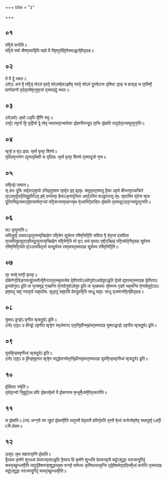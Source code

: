 +++
title = "३"

+++
## ०१
पवि᳘त्रे करोति॥  
पवि᳘त्रे स्थो व्वैष्ण᳘व्यावि᳘ति यज्ञो वै व्वि᳘ष्णुर्यज्ञि᳘येस्थऽइ᳘त्ये᳘वैत᳘दाह॥  
## ०२
ते वै द्वे᳘ भवतः॥  
(तोऽ) अयं वै᳘ पवि᳘त्रं᳘ योऽयं प᳘वते᳘ सोऽयमे᳘कऽइवैव᳘ पवते᳘ सोऽयं पु᳘रुषेऽन्तः प्र᳘विष्टः प्रा᳘ङ् च प्रत्य᳘ङ् च ता᳘विमौ᳘ प्राणोदानौ त᳘देत᳘स्यैवा᳘नुमा᳘त्रां त᳘स्माद्द्वे᳘ भवतः॥  
## ०३
(तोऽथो) अ᳘थो ऽअ᳘पि त्री᳘णि स्युः॥  
(र्व्या᳘) व्या᳘नो हि᳘ तृती᳘यो द्वे᳘ त्वेव᳘ भवतस्ता᳘भ्यामेताः प्रो᳘क्षणीरुत्पू᳘य ता᳘भिः प्रो᳘क्षति तद्य᳘देता᳘भ्यामुत्पुना᳘ति॥  
## ०४
व्वृत्रो᳘ ह वा᳘ऽ इदᳮ स᳘र्व्वं वृत्वा᳘ शिश्ये॥  
य᳘दिदम᳘न्तरेण द्या᳘वापृथिवी स य᳘दिदᳮ स᳘र्व्वं वृत्वा᳘ शिश्ये त᳘स्माद्वृत्रो ना᳘म॥  
## ०५
तमि᳘न्द्रो जघान॥  
स᳘ हतः पू᳘तिः सर्व᳘तऽए᳘वा᳘पो ऽभिप्र᳘सुस्राव स᳘र्व्व᳘त इव᳘  ह्य᳘य᳘ᳮ समुद्रस्त᳘स्मादु है᳘का आ᳘पो बीभत्सा᳘ञ्चक्रिरे ता᳘ऽउप᳘र्युपर्य᳘तिपुप्रुविरेऽत᳘ इमे᳘ दर्भास्ता᳘ हैताऽअ᳘नापूयिता आपो᳘ऽस्ति वाऽइ᳘तरासु स᳘ᳮ सृष्टमिव य᳘देना व्वृत्रः पू᳘तिरभिप्रा᳘स्रवत्त᳘दे᳘वासामेता᳘भ्यां पवि᳘त्राभ्याम᳘पहन्त्य᳘थ मे᳘ध्याभिरे᳘वाद्भिः प्रो᳘क्षति त᳘स्माद्वा᳘ऽएता᳘भ्यामु᳘त्पुनाति॥  
## ०६
सऽ उ᳘त्पुनाति॥  
सवितु᳘र्व्वः᳘ प्रसवऽउ᳘त्पुनाम्य᳘च्छिद्रेण पवि᳘त्रेण सू᳘र्यस्य रश्मि᳘भिरि᳘ति सविता वै᳘ देवा᳘नां प्रसविता त᳘त्सवितृ᳘प्रसूतऽए᳘वैतदु᳘त्पुनात्य᳘च्छिद्रेण पवि᳘त्रेणे᳘ति यो वा᳘ऽ अयं प᳘वतऽ एषो᳘ऽच्छिद्रं पवि᳘त्रमेते᳘नैत᳘दाह सू᳘र्यस्य रश्मि᳘भिरि᳘त्येते वा᳘ऽउत्पविता᳘रो यत्सू᳘र्यस्य रश्म᳘यस्त᳘स्मादाह सू᳘र्यस्य रश्मि᳘भिरि᳘ति॥  
## ०७
ताः᳘ सव्ये᳘ पाणौ᳘ कृत्वा᳘॥  
दक्षिणेनो᳘दिङ्गयत्यु᳘पस्तौत्ये᳘वैनाऽएत᳘न्मह᳘यत्येव दे᳘वीरापोऽअग्रेगुवोऽअग्रेपुवऽइ᳘ति दे᳘व्यो ह्या᳘पस्त᳘स्मादाह दे᳘वीरापऽ इ᳘त्यग्रेगुवऽ इ᳘ति ता य᳘त्समुद्रं ग᳘च्छन्ति ते᳘नाग्रेगुवोऽग्रेपुव इ᳘ति ता य᳘त्प्रथमाः सो᳘मस्य रा᳘ज्ञो भक्ष᳘यन्ति ते᳘नाग्रेपुवो᳘ऽग्रऽ इम᳘मद्य᳘ यज्ञं᳘  नयता᳘ग्रे यज्ञ᳘पतिᳮ सुधा᳘तुं यज्ञ᳘पतिं देवयु᳘वमि᳘ति साधु᳘ यज्ञ᳘ᳮ साधु य᳘जमानमि᳘त्ये᳘वैत᳘दाह॥  
## ०८
युष्माऽ इ᳘न्द्रोऽ वृणीत व्वृत्रतू᳘र्यऽ इ᳘ति॥  
(त्ये) एता᳘ऽ उ हीन्द्रो᳘ ऽवृणीत व्वृत्रे᳘ण स्प᳘र्धमानऽ एता᳘भि᳘र्ह्येनम᳘हंस्त᳘स्मादाह युष्माऽइ᳘न्द्रो ऽवृणीत व्वृत्रतू᳘र्यऽ इ᳘ति॥  
## ०९
यूयमि᳘न्द्रमवृणीध्वं व्वृत्रतू᳘र्यऽ इ᳘ति॥  
(त्ये) एता᳘ऽ उ ही᳘न्द्रम᳘वृणत व्वृत्रे᳘ण स्प᳘र्द्धमानमेता᳘भि᳘र्ह्येनम᳘हंस्त᳘स्मादाह यूयमि᳘न्द्रमवृणीध्वं व्वृत्रतू᳘र्यऽ इ᳘ति॥  
## १०
प्रो᳘क्षिताः स्थे᳘ति॥  
त᳘देता᳘भ्यो नि᳘ह्नुते᳘ऽथ हविः प्रो᳘क्षत्ये᳘को वै प्रो᳘क्षणस्य ब᳘न्धुर्मे᳘ध्यमे᳘वैत᳘त्करोति॥  
## ११
स प्रो᳘क्षति॥
(त्य) अग्न᳘ये त्वा जु᳘ष्टं प्रो᳘क्षामी᳘ति तद्य᳘स्यै देव᳘तायै हविर्भ᳘वति त᳘स्यै मे᳘ध्यं करोत्येव᳘मेव᳘ यथापूर्व्व᳘ ᳮहवी᳘ ᳮषि प्रोक्ष्य॥  
## १२
(क्ष्या᳘) अ᳘थ यज्ञपात्रा᳘णि प्रो᳘क्षति॥  
दै᳘व्याय क᳘र्मणे शुन्धध्वं देवयज्या᳘याऽइ᳘ति दै᳘व्याय हि क᳘र्मणे शु᳘न्धति देवयज्या᳘यै यद्वो᳘ऽशुद्धाः पराजघ्नु᳘रिदं᳘ व्वस्त᳘च्छुन्धामी᳘ति तद्य᳘दे᳘वैषामत्रा᳘शुद्धस्त᳘क्षा वान्यो᳘ वामेध्यः क᳘श्चित्पराह᳘न्ति त᳘दे᳘वैषामेत᳘दद्भिर्मे᳘ध्यं करोति त᳘स्मादाह यद्वो᳘ऽशुद्धाः पराजघ्नु᳘रिदं᳘ व्वस्त᳘च्छुन्धामी᳘ति॥
  
